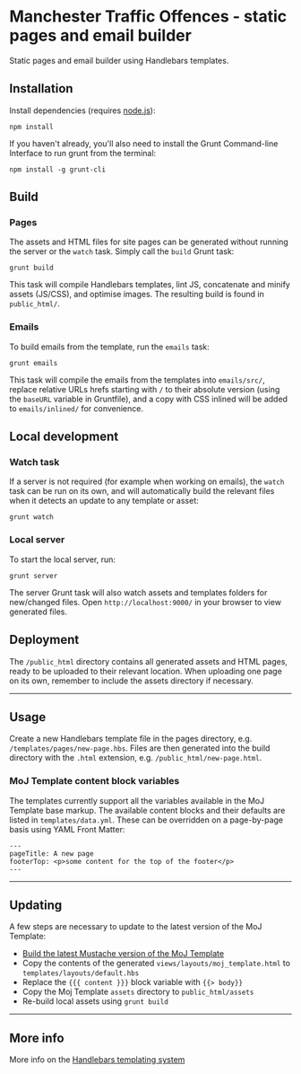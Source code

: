 # Manchester Traffic Offences - static pages and email builder

Static pages and email builder using Handlebars templates.

## Installation

Install dependencies (requires [node.js](http://nodejs.org/)):

```
npm install
```

If you haven't already, you'll also need to install the Grunt Command-line Interface to run grunt from the terminal:

```
npm install -g grunt-cli
```

## Build

### Pages

The assets and HTML files for site pages can be generated without running the server or the `watch` task. Simply call the `build` Grunt task:

```
grunt build
```

This task will compile Handlebars templates, lint JS, concatenate and minify assets (JS/CSS), and optimise images. The resulting build is found in `public_html/`.

### Emails

To build emails from the template, run the `emails` task:

```
grunt emails
```

This task will compile the emails from the templates into `emails/src/`, replace relative URLs hrefs starting with `/` to their absolute version (using the `baseURL` variable in Gruntfile), and a copy with CSS inlined will be added to `emails/inlined/` for convenience.


## Local development

### Watch task

If a server is not required (for example when working on emails), the `watch` task can be run on its own, and will automatically build the relevant files when it detects an update to any template or asset:

```
grunt watch
```

### Local server

To start the local server, run:

```
grunt server
```

The server Grunt task will also watch assets and templates folders for new/changed files. Open `http://localhost:9000/` in your browser to view generated files.



## Deployment

The `/public_html` directory contains all generated assets and HTML pages, ready to be uploaded to their relevant location. When uploading one page on its own, remember to include the assets directory if necessary.

---

## Usage

Create a new Handlebars template file in the pages directory, e.g. `/templates/pages/new-page.hbs`. Files are then generated into the build directory with the `.html` extension, e.g. `/public_html/new-page.html`.

### MoJ Template content block variables

The templates currently support all the variables available in the MoJ Template base markup. The available content blocks and their defaults are listed in `templates/data.yml`. These can be overridden on a page-by-page basis using YAML Front Matter:

```
---
pageTitle: A new page
footerTop: <p>some content for the top of the footer</p>
---
```

---

## Updating

A few steps are necessary to update to the latest version of the MoJ Template:

- [Build the latest Mustache version of the MoJ Template](https://github.com/ministryofjustice/moj_template#mustache-version)
- Copy the contents of the generated `views/layouts/moj_template.html` to `templates/layouts/default.hbs`
- Replace the `{{{ content }}}` block variable with `{{> body}}`
- Copy the Moj Template `assets` directory to `public_html/assets`
- Re-build local assets using `grunt build`


---

## More info

More info on the [Handlebars templating system](http://handlebarsjs.com/)

